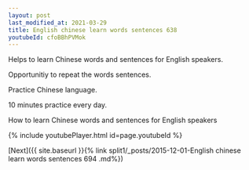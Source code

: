 ```yaml
---
layout: post
last_modified_at: 2021-03-29
title: English chinese learn words sentences 638 
youtubeId: cfoBBhPVMok
---
```

 
 
Helps to learn Chinese words and sentences for English speakers.

Opportunitiy to repeat the words sentences. 

Practice Chinese language. 
 
10 minutes practice every day. 
 
How to learn Chinese words and sentences for English speakers 
 
{% include youtubePlayer.html id=page.youtubeId %}
 
 
[Next]({{ site.baseurl }}{% link  split1/_posts/2015-12-01-English chinese learn words sentences 694 .md%})
 
